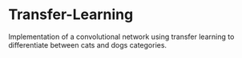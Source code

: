 # Transfer-Learning
Implementation of a convolutional network using transfer learning to differentiate between cats and dogs categories.
